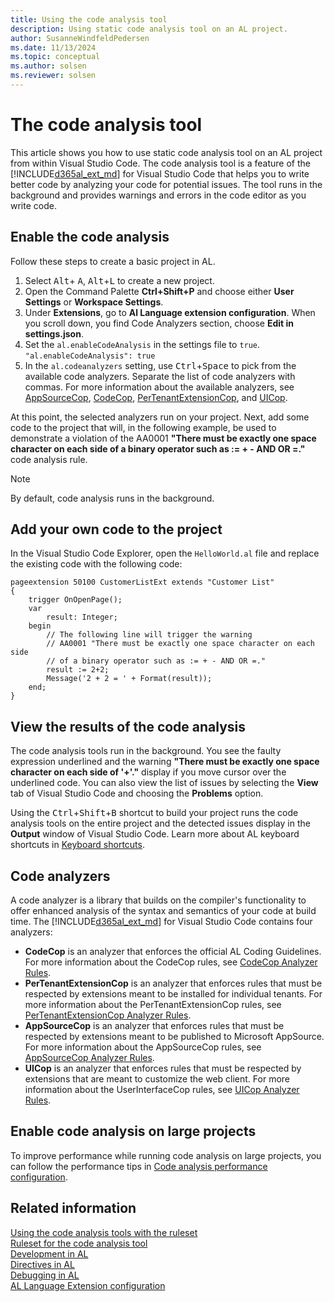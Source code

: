 ```yaml
---
title: Using the code analysis tool
description: Using static code analysis tool on an AL project.
author: SusanneWindfeldPedersen
ms.date: 11/13/2024
ms.topic: conceptual
ms.author: solsen
ms.reviewer: solsen
---
```


# The code analysis tool

This article shows you how to use static code analysis tool on an AL project from within Visual Studio Code. The code analysis tool is a feature of the [!INCLUDE[d365al_ext_md](../includes/d365al_ext_md.md)] for Visual Studio Code that helps you to write better code by analyzing your code for potential issues. The tool runs in the background and provides warnings and errors in the code editor as you write code.

## Enable the code analysis

Follow these steps to create a basic project in AL. 

1. Select <kbd>Alt</kbd>+ <kbd>A</kbd>, <kbd>Alt</kbd>+<kbd>L</kbd> to create a new project.
2. Open the Command Palette **Ctrl+Shift+P** and choose either **User Settings** or **Workspace Settings**.
3. Under **Extensions**, go to **Al Language extension configuration**. When you scroll down, you find Code Analyzers section, choose **Edit in settings.json**.
4. Set the `al.enableCodeAnalysis` in the settings file to `true`. <br> `"al.enableCodeAnalysis": true`
5. In the `al.codeanalyzers` setting, use <kbd>Ctrl</kbd>+<kbd>Space</kbd> to pick from the available code analyzers. Separate the list of code analyzers with commas. For more information about the available analyzers, see [AppSourceCop](analyzers/appsourcecop.md), [CodeCop](analyzers/codecop.md), [PerTenantExtensionCop](analyzers/pertenantextensioncop.md), and [UICop](analyzers/uicop.md).

At this point, the selected analyzers run on your project. Next, add some code to the project that will, in the following example, be used to demonstrate a violation of the AA0001 **"There must be exactly one space character on each side of a binary operator such as := + - AND OR =."** code analysis rule. 

> [!NOTE]  
> By default, code analysis runs in the background. 

## Add your own code to the project

In the Visual Studio Code Explorer, open the `HelloWorld.al` file and replace the existing code with the following code:

```AL
pageextension 50100 CustomerListExt extends "Customer List"
{
    trigger OnOpenPage();
    var
        result: Integer;
    begin        
        // The following line will trigger the warning
        // AA0001 "There must be exactly one space character on each side 
        // of a binary operator such as := + - AND OR =." 
        result := 2+2; 
        Message('2 + 2 = ' + Format(result));
    end;
}
```

## View the results of the code analysis

The code analysis tools run in the background. You see the faulty expression underlined and the warning **"There must be exactly one space character on each side of '+'."** display if you move cursor over the underlined code. You can also view the list of issues by selecting the **View** tab of Visual Studio Code and choosing the **Problems** option.

Using the <kbd>Ctrl</kbd>+<kbd>Shift</kbd>+<kbd>B</kbd> shortcut to build your project runs the code analysis tools on the entire project and the detected issues display in the **Output** window of Visual Studio Code. Learn more about AL keyboard shortcuts in [Keyboard shortcuts](devenv-keyboard-shortcuts.md).

## Code analyzers

A code analyzer is a library that builds on the compiler's functionality to offer enhanced analysis of the syntax and semantics of your code at build time. The [!INCLUDE[d365al_ext_md](../includes/d365al_ext_md.md)] for Visual Studio Code contains four analyzers:

- **CodeCop** is an analyzer that enforces the official AL Coding Guidelines. For more information about the CodeCop rules, see [CodeCop Analyzer Rules](analyzers/codecop.md).
- **PerTenantExtensionCop** is an analyzer that enforces rules that must be respected by extensions meant to be installed for individual tenants. For more information about the PerTenantExtensionCop rules, see [PerTenantExtensionCop Analyzer Rules](analyzers/pertenantextensioncop.md).
- **AppSourceCop** is an analyzer that enforces rules that must be respected by extensions meant to be published to Microsoft AppSource. For more information about the AppSourceCop rules, see [AppSourceCop Analyzer Rules](analyzers/appsourcecop.md).
- **UICop** is an analyzer that enforces rules that must be respected by extensions that are meant to customize the web client. For more information about the UserInterfaceCop rules, see [UICop Analyzer Rules](analyzers/uicop.md).

## Enable code analysis on large projects

To improve performance while running code analysis on large projects, you can follow the performance tips in [Code analysis performance configuration](devenv-code-analysis-performance-configuration.md).
  
## Related information

[Using the code analysis tools with the ruleset](devenv-using-code-analysis-tool-with-rule-set.md)  
[Ruleset for the code analysis tool](devenv-rule-set-syntax-for-code-analysis-tools.md)  
[Development in AL](devenv-dev-overview.md)  
[Directives in AL](directives/devenv-directives-in-al.md)  
[Debugging in AL](devenv-debugging.md)  
[AL Language Extension configuration](devenv-al-extension-configuration.md)  

